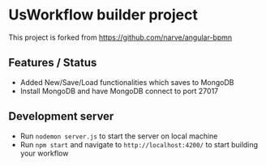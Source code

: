# UsWorkflow builder project

This project is forked from https://github.com/narve/angular-bpmn

## Features / Status

- Added New/Save/Load functionalities which saves to MongoDB
- Install MongoDB and have MongoDB connect to port 27017

## Development server

- Run `nodemon server.js` to start the server on local machine
- Run `npm start` and navigate to `http://localhost:4200/` to start building your workflow